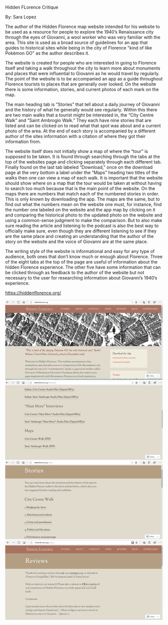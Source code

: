
Hidden FLorence Critique

By: Sara Lopez

The author of the Hidden Florence map website intended for his website to be used as a resource for people to explore the 1940’s Renaissance city through the eyes of Giovanni, a wool worker who was very familiar with the area. This site is used as a broad source of guidelines for an app that guides to historical sites while being in the city of Florence "kind of like Pokémon GO" as the author describes it.

The website is created for people who are interested in going to Florence itself and taking a walk throughout the city to learn more about monuments and places that were influential to Giovanni as he would travel by regularly. The point of the website is to be accompanied an app as a guide throughout Florence tourists to places that are generally over looked. On the website there is some information, stories, and current photos of each mark on the map.

The main heading tab is “Stories” that tell about a daily journey of Giovanni and the history of what he generally would see regularly. Within this there are two main walks that a tourist might be interested in, the “City Centre Walk” and “Saint Ambrogio Walk.” They each have nine stories that are listed and can be clicked on to read what that spot was about and a current photo of the area. At the end of each story is accompanied by a different author of the sites information with a citation of where they got their information from.

The website itself does not initially show a map of where the “tour” is supposed to be taken. It is found through searching through the tabs at the top of the websites page and clicking separately through each different tab. Finally found on the last tab labeled “Download,” once on the download page at the very bottom a label under the “Maps” heading two titles of the walks then one can view a map of each walk. It is important that the website should show where on a map that the tour would be taken at without having to search too much because that is the main point of the website. On the maps there are numbers that match each of the numbered stories in order. This is only known by downloading the app. The maps are the same, but to find out what the numbers mean on the website one must, for instance, find the number one labeled on the website and the app map by clicking on it and comparing the historical photo to the updated photo on the website and using a common-sense judgment to make the comparison. But to also make sure reading the article and listening to the podcast is also the best way to officially make sure, even though they are different listening to see if they are the same place and creating an understanding that the author of the story on the website and the voice of Giovanni are at the same place.

The writing style of the website is informational and easy for any type of audience, both ones that don’t know much or enough about Florence. Three of the eight tabs at the top of the page are useful of information about the hidden Florence experience. The other five have some information that can be clicked through as feedback to the author of the website but not necessary to the user for researching information about Giovanni’s 1940’s experience.

https://hiddenflorence.org/

![Florence1](images/Florence1.PNG "Florence1 Home")
![Florence2](images/Florence2.PNG "Florence2 Map")
![Florence3](images/Florence3.PNG "Florence3 Stories")
![Florence4](images/Florence4.PNG "Florence4 Reviews")

